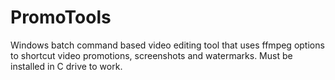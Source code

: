 # PromoTools
Windows batch command based video editing tool that uses ffmpeg options to shortcut video promotions, screenshots and watermarks. Must be installed in C drive to work. 
